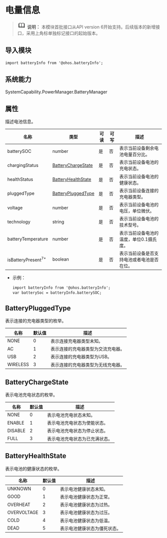 # 电量信息

> ![icon-note.gif](public_sys-resources/icon-note.gif) **说明：**
> 本模块首批接口从API version 6开始支持。后续版本的新增接口，采用上角标单独标记接口的起始版本。


## 导入模块

```
import batteryInfo from '@ohos.batteryInfo';
```

## 系统能力

SystemCapability.PowerManager.BatteryManager

## 属性

描述电池信息。

| 名称 | 类型 | 可读 | 可写 | 描述 |
| -------- | -------- | -------- | -------- | -------- |
| batterySOC | number | 是 | 否 | 表示当前设备剩余电池电量百分比。 |
| chargingStatus | [BatteryChargeState](#batterychargestate) | 是 | 否 | 表示当前设备电池的充电状态。 |
| healthStatus | [BatteryHealthState](#batteryhealthstate) | 是 | 否 | 表示当前设备电池的健康状态。 |
| pluggedType | [BatteryPluggedType](#batterypluggedtype) | 是 | 否 | 表示当前设备连接的充电器类型。 |
| voltage | number | 是 | 否 | 表示当前设备电池的电压，单位微伏。 |
| technology | string | 是 | 否 | 表示当前设备电池的技术型号。 |
| batteryTemperature | number | 是 | 否 | 表示当前设备电池的温度，单位0.1摄氏度。 |
| isBatteryPresent<sup>7+</sup> | boolean | 是 | 否 | 表示当前设备是否支持电池或者电池是否在位。 |

- 示例：
  ```
  import batteryInfo from '@ohos.batteryInfo';
  var batterySoc = batteryInfo.batterySOC;
  ```


## BatteryPluggedType

表示连接的充电器类型的枚举。


| 名称 | 默认值 | 描述 |
| -------- | -------- | -------- |
| NONE | 0 | 表示连接充电器类型未知。 |
| AC | 1 | 表示连接的充电器类型为交流充电器。 |
| USB | 2 | 表示连接的充电器类型为USB。 |
| WIRELESS | 3 | 表示连接的充电器类型为无线充电器。 |


## BatteryChargeState

表示电池充电状态的枚举。


| 名称 | 默认值 | 描述 |
| -------- | -------- | -------- |
| NONE | 0 | 表示电池充电状态未知。 |
| ENABLE | 1 | 表示电池充电状态为使能状态。 |
| DISABLE | 2 | 表示电池充电状态为停止状态。 |
| FULL | 3 | 表示电池充电状态为已充满状态。 |


## BatteryHealthState

表示电池的健康状态的枚举。


| 名称 | 默认值 | 描述 |
| -------- | -------- | -------- |
| UNKNOWN | 0 | 表示电池健康状态未知。 |
| GOOD | 1 | 表示电池健康状态为正常。 |
| OVERHEAT | 2 | 表示电池健康状态为过热。 |
| OVERVOLTAGE | 3 | 表示电池健康状态为过压。 |
| COLD | 4 | 表示电池健康状态为低温。 |
| DEAD | 5 | 表示电池健康状态为僵死状态。 |
